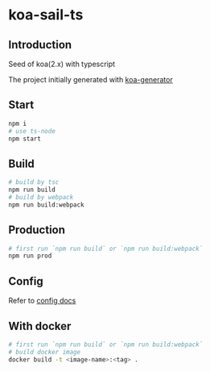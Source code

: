 # koa-sail-ts

## Introduction
Seed of koa(2.x) with typescript

The project initially generated with [koa-generator](https://github.com/17koa/koa-generator)

## Start
```bash
npm i
# use ts-node
npm start
```

## Build
```bash
# build by tsc
npm run build
# build by webpack
npm run build:webpack
```

## Production
```bash
# first run `npm run build` or `npm run build:webpack`
npm run prod
```

## Config
Refer to [config docs]('./config/README.md')

## With docker
```bash
# first run `npm run build` or `npm run build:webpack`
# build docker image
docker build -t <image-name>:<tag> .
```
